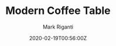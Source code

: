 ---
title: Modern Coffee Table
summary: Made from reclaimed Red gum
author: Mark Riganti
description: modern red gum reclaimed wood coffee table by Mark Riganti
author: Mark Riganti 
tags:
- wood
date: "2020-02-19T00:56:00Z"


# Optional external URL for project (replaces project detail page).
external_link: "/build/coffee"

image:
  caption: Coffee Table
---